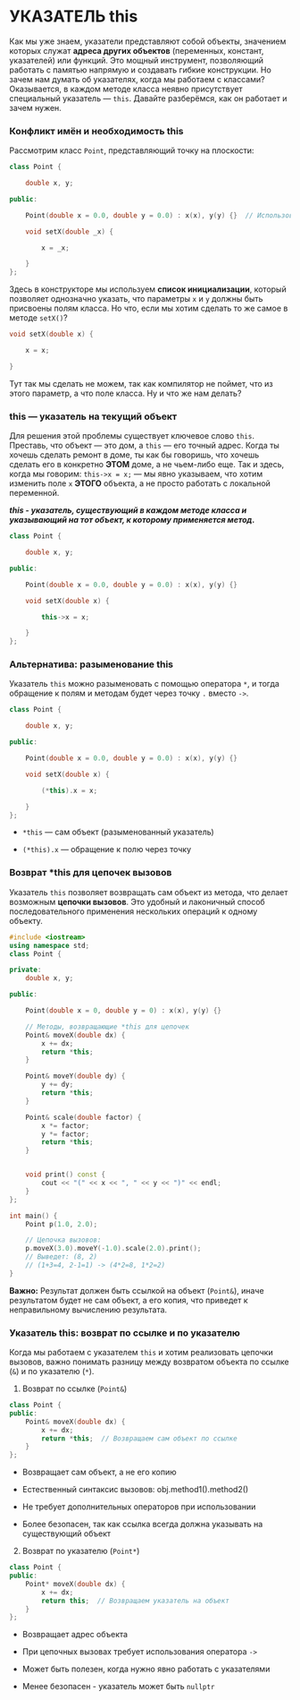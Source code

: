 # УКАЗАТЕЛЬ this
Как мы уже знаем, указатели представляют собой объекты, значением которых служат __адреса других объектов__ (переменных, констант, указателей) или функций. Это мощный инструмент, позволяющий работать с памятью напрямую и создавать гибкие конструкции.
Но зачем нам думать об указателях, когда мы работаем с классами? Оказывается, в каждом методе класса неявно присутствует специальный указатель — `this`. Давайте разберёмся, как он работает и зачем нужен.

### Конфликт имён и необходимость this
Рассмотрим класс `Point`, представляющий точку на плоскости:
```cpp
class Point {

    double x, y;

public:

    Point(double x = 0.0, double y = 0.0) : x(x), y(y) {}  // Использован список инициализации

    void setX(double _x) {

        x = _x;

    }
};
```
Здесь в конструкторе мы используем __список инициализации__, который позволяет однозначно указать, что параметры `x` и `y` должны быть присвоены полям класса. Но что, если мы хотим сделать то же самое в методе `setX()`?
```cpp
void setX(double x) {

    x = x;

}
```
Тут так мы сделать не можем, так как компилятор не поймет, что из этого параметр, а что поле класса. Ну и что же нам делать?
### this — указатель на текущий объект

Для решения этой проблемы существует ключевое слово `this`. Преставь, что объект — это дом, а `this` — его точный адрес. Когда ты хочешь сделать ремонт в доме, ты как бы говоришь, что хочешь сделать его в конкретно __ЭТОМ__ доме, а не чьем-либо еще.
Так и здесь, когда мы говорим: `this->x = x;` — мы явно указываем, что хотим изменить поле `x` __ЭТОГО__ объекта, а не просто работать с локальной переменной.

*__this - указатель, существующий в каждом методе класса и указывающий на тот объект, к которому применяется метод.__*
```cpp
class Point {

    double x, y;

public:

    Point(double x = 0.0, double y = 0.0) : x(x), y(y) {}

    void setX(double x) {

        this->x = x;

    }
};
```
### Альтернатива: разыменование this
Указатель `this` можно разыменовать с помощью оператора `*`, и тогда обращение к полям и методам будет через точку `.` вместо `->`.
```cpp
class Point {

    double x, y;

public:

    Point(double x = 0.0, double y = 0.0) : x(x), y(y) {}

    void setX(double x) {

        (*this).x = x;

    }
};
```
- `*this` — сам объект (разыменованный указатель)

- `(*this).x` — обращение к полю через точку

### Возврат *this для цепочек вызовов
Указатель `this` позволяет возвращать сам объект из метода, что делает возможным __цепочки вызовов__. Это удобный и лаконичный способ последовательного применения нескольких операций к одному объекту.

``` cpp
#include <iostream>
using namespace std;
class Point {

private:
    double x, y;

public:

    Point(double x = 0, double y = 0) : x(x), y(y) {}

    // Методы, возвращающие *this для цепочек
    Point& moveX(double dx) {
        x += dx;
        return *this;
    }

    Point& moveY(double dy) {
        y += dy;
        return *this;
    }

    Point& scale(double factor) {
        x *= factor;
        y *= factor;
        return *this;
    }


    void print() const {
        cout << "(" << x << ", " << y << ")" << endl;
    }
};

int main() {
    Point p(1.0, 2.0);

    // Цепочка вызовов:
    p.moveX(3.0).moveY(-1.0).scale(2.0).print();
    // Выведет: (8, 2)
    // (1+3=4, 2-1=1) -> (4*2=8, 1*2=2)
}
```
__Важно:__
    Результат должен быть ссылкой на объект (`Point&`), иначе результатом будет не сам объект, а его копия, что приведет к неправильному вычислению результата.

### Указатель this: возврат по ссылке и по указателю
Когда мы работаем с указателем `this` и хотим реализовать цепочки вызовов, важно понимать разницу между возвратом объекта по ссылке (`&`) и по указателю (`*`).
1. Возврат по ссылке (`Point&`)
```cpp
class Point {
public:
    Point& moveX(double dx) {
        x += dx;
        return *this;  // Возвращаем сам объект по ссылке
    }
};
```
- Возвращает сам объект, а не его копию

- Естественный синтаксис вызовов: obj.method1().method2()

- Не требует дополнительных операторов при использовании

- Более безопасен, так как ссылка всегда должна указывать на существующий объект

2. Возврат по указателю (`Point*`)
```cpp
class Point {
public:
    Point* moveX(double dx) {
        x += dx;
        return this;  // Возвращаем указатель на объект
    }
};
```
- Возвращает адрес объекта

- При цепочных вызовах требует использования оператора `->`

- Может быть полезен, когда нужно явно работать с указателями

- Менее безопасен - указатель может быть `nullptr`
